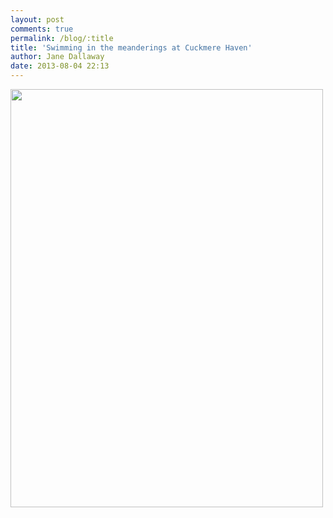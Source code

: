 ```yaml
---
layout: post
comments: true
permalink: /blog/:title
title: 'Swimming in the meanderings at Cuckmere Haven'
author: Jane Dallaway
date: 2013-08-04 22:13
---
```


<div><a href="//static.skitters.dallaway.com/Ctp_photo.JPG"><img src="//static.skitters.dallaway.com/Ctp_thumb_photo.JPG" width="500" height="669"/></a></div>


      
